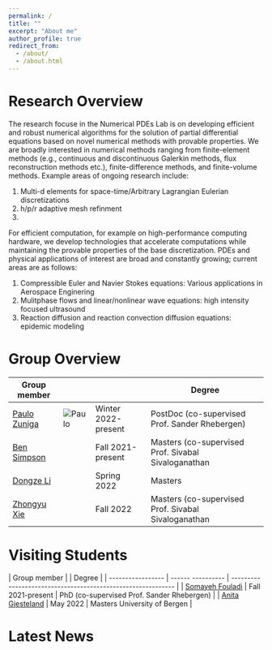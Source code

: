 ```yaml
---
permalink: /
title: ""
excerpt: "About me"
author_profile: true
redirect_from: 
  - /about/
  - /about.html
---
```


Research Overview
======
The research focuse in the Numerical PDEs Lab is on developing efficient and robust numerical algorithms for the solution of 
partial differential equations based on novel numerical methods with provable properties. We are broadly interested in numerical methods ranging from 
finite-element methods (e.g., continuous and discontinuous Galerkin methods, flux reconstruction methods etc.), finite-difference methods, and finite-volume methods. 
Example areas of ongoing research include: 

1. Multi-d elements for space-time/Arbitrary Lagrangian Eulerian discretizations 
1. h/p/r adaptive mesh refinment
1. 

For efficient computation, for example on high-performance computing hardware, we develop technologies that accelerate computations while maintaining 
the provable properties of the base discretization. PDEs and physical applications of interest are broad and constantly growing; current areas are as follows: 

1. Compressible Euler and Navier Stokes equations: Various applications in Aerospace Enginering  
1. Mulitphase flows and linear/nonlinear wave equations: high intensity focused ultrasound 
1. Reaction diffusion and reaction convection diffusion equations: epidemic modeling 


Group Overview
======

| Group member      |                               |                     |     Degree                                                   |
| -------------     |-----                          | ------------------- | ------------------------------------------------------------ |
| [Paulo Zuniga](#) |![Paulo](profile.png) | Winter 2022-present | PostDoc (co-supervised Prof. Sander Rhebergen)               |
| [Ben Simpson](#)  |                             | Fall 2021-present   | Masters (co-supervised Prof. Sivabal Sivaloganathan          |
| [Dongze Li](#)    |                             | Spring 2022         | Masters                                                      |
| [Zhongyu Xie](#)  |                             | Fall 2022           | Masters (co-supervised Prof. Sivabal Sivaloganathan          |

Visiting Students 
======

| Group member             |                   |     Degree                                                   |
| -----------------        | ------ ---------- | ------------------------------------------------------------ |
| [Somayeh Fouladi](#)     | Fall 2021-present | PhD (co-supervised Prof. Sander Rhebergen)                   |
| [Anita Gjesteland](#)    | May 2022          | Masters University of Bergen                                 |

Latest News
======
<!---
#a test url [orcid](http://orcid.org/0000-0001-6946-8523)
--->